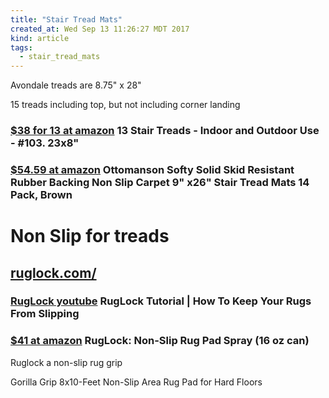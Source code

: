 ```yaml
---
title: "Stair Tread Mats"
created_at: Wed Sep 13 11:26:27 MDT 2017
kind: article
tags:
  - stair_tread_mats
---
```


Avondale treads are 8.75" x 28"

15 treads including top, but not including corner landing

<h3>
  <a href="https://www.amazon.com/Non-Slip-23-inch-8-inch-Stair-Treads/dp/B0141CDUHW" target="_blank">$38 for 13 at amazon</a>
  13 Stair Treads - Indoor and Outdoor Use - #103.
  23x8"
</h3>

<h3>
  <a href="https://www.amazon.com/Softy-resistant-Rubber-Backing-Carpet/dp/B01AKR0LTC" target="_blank">$54.59 at amazon</a>
  Ottomanson Softy Solid Skid Resistant Rubber Backing Non Slip Carpet 9" x26" Stair Tread Mats 14 Pack, Brown 
</h3>

<h1>Non Slip for treads</h1>

<h2>
  <a href="https://ruglock.com/" target="_blank">ruglock.com/</a>
</h2>

<h3>
  <a href="https://www.youtube.com/watch?v=EfmwNDsWOtE" target="_blank">RugLock youtube</a>
  RugLock Tutorial | How To Keep Your Rugs From Slipping
</h3>

<h3>
  <a href="https://www.amazon.com/RugLock-Non-Slip-Rug-Pad-Spray/dp/B00O22IHT8" target="_blank">$41 at amazon</a>
  RugLock: Non-Slip Rug Pad Spray (16 oz can) 
</h3>

Ruglock a non-slip rug grip

Gorilla Grip 8x10-Feet Non-Slip Area Rug Pad for Hard Floors 

<!--
html boilerplate
<a href="" target="_blank"></a>
<a name=""></a>
<img src="" width="400px">
<ul>
  <li></li>
</ul>
<pre>
</pre>
<pre><code>
</code></pre>
<math xmlns='http://www.w3.org/1998/Math/MathML' display='block'>
</math>
-->
